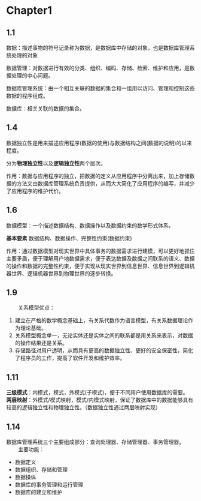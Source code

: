 # Chapter1
## 1.1
数据：描述事物的符号记录称为数据，是数据库中存储的对象，也是数据库管理系统处理的对象

数据管理：对数据进行有效的分类、组织、编码、存储、检索、维护和应用，是数据处理的中心问题。

数据库管理系统：由一个相互关联的数据的集合和一组用以访问、管理和控制这些数据的程序组成。

数据库：相关关联的数据的集合。

## 1.4
数据独立性是用来描述应用程序(数据的使用)与数据结构之间(数据的说明)的以来程度。

分为**物理独立性**以及**逻辑独立性**两个层次。

作用：数据与应用程序的独立，把数据的定义从应用程序中分离出来，加上存储数据的方法又由数据库管理系统负责提供，从而大大简化了应用程序的编写，并减少了应用程序的维护代价。

## 1.6
数据模型：一个描述数据结构、数据操作以及数据约束的数学形式体系。

**基本要素** 数据结构、数据操作、完整性约束(数据约束)

作用：通过数据模型对现实世界中具体事务的数据需求进行建模，可以更好地抓住主要矛盾，便于理解用户地数据需求，便于表达数据及数据之间联系的语义、数据的操作和数据的完整性约束，便于实现从现实世界到信息世界、信息世界到逻辑机器世界、逻辑机器世界到物理世界的逐步转换。

## 1.9
$\qquad$关系模型优点：
1. 建立在严格的数学概念基础上，有关系代数作为语言模型，有关系数据理论作为理论基础。
2. 关系模型概念单一，无论实体还是实体之间的联系都是用关系来表示，对数据的操作结果还是关系。
3. 存储路径对用户透明，从而具有更高的数据独立性、更好的安全保密性，简化了程序员的工作，提高了软件开发和维护效率。

## 1.11
**三级模式**：内模式，模式，外模式(子模式)，便于不同用户使用数据库的需要。  
**两层映射**：外模式/模式映射，模式/内模式映射，保证了数据库中的数据能够具有较高的逻辑独立性和物理独立性。（数据独立性通过两层映射实现）

## 1.14
数据库管理系统三个主要组成部分：查询处理器、存储管理器、事务管理器。  
$\qquad$主要功能：
+ 数据定义
+ 数据组织、存储和管理
+ 数据操纵
+ 数据库的事务管理和运行管理
+ 数据库的建立和维护
